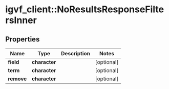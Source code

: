 # igvf_client::NoResultsResponseFiltersInner


## Properties
Name | Type | Description | Notes
------------ | ------------- | ------------- | -------------
**field** | **character** |  | [optional] 
**term** | **character** |  | [optional] 
**remove** | **character** |  | [optional] 


